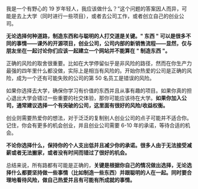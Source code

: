 我是一个有野心的 19 岁年轻人，我应该做什么？”这个问题的答案因人而异，可能是去上大学（同时进行一些项目），或者去公司工作，或者创立自己的创业公司。

**无论选择何种道路，制造东西和与聪明的人打交道是关键。" 东西 " 可以是很多不同的事情——课外的开源项目，创业公司，公司内部的新销售流程——显然，仅与朋友坐在一起讨论你们应该一起建立一个网站并不能算在 " 制造东西 "。**

正确的风险的取舍很重要。比如在大学停留似乎是非风险的路径，然而在你生产力最强的四年里什么都没做，实际上是相当有风险的。开始你热爱的公司是正确的风险，成为一个还有可能失败的公司的第 50 名员工是错误的风险。

如果你选择去大学，确保你学习有价值的东西并且从事有趣的项目。如果你真的担心退出大学会错过一些重要的社交体验，那你可能应该待在大学。**如果你加入公司，通常建议选择一个有突破的公司，这里面有很好的风险/收益权衡。**

创业则需要热爱你的想法，对于泛泛的复制别人创业公司的点子可能并不适合你。记住，你会有更多的机会创业，并且创业公司需要 6-10 年的承诺，等待合适的机会。

**不论你选择什么，保持你的个人支出低并且减少你的承诺。很多人由于无法接受减薪或者无法搬家，或者没有时间而错过了很好的机会。**

总结来说，所有路都有可能是正确的，**关键是根据你自己的情况做出选择，无论选择什么都要坚持做一些事情（比如制造一些东西）并跟聪明的人在一起。同时要合理地看待风险，做自己热爱并且有可能有所成就的事情。**
